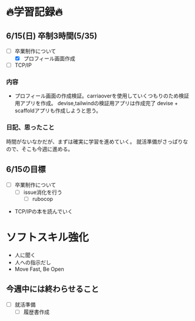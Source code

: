 # 🔥学習記録🔥
## 6/15(日) 卒制3時間(5/35)
- [ ] 卒業制作について
  - [x] プロフィール画面作成
- [ ] TCP/IP

### 内容
- プロフィール画面の作成検証。carriaoverを使用していくつもりのため検証用アプリを作成。
  devise,tailwindの検証用アプリは作成完了
  devise + scaffoldアプリも作成しようと思う。

### 日記、思ったこと
時間がないなかだが、まずは確実に学習を進めていく。
就活準備がさっぱりなので、そこも今週に進める。

## 6/15の目標
- [ ] 卒業制作について
  - [ ] issue消化を行う
    - [ ] rubocop
- TCP/IPの本を読んでいく

# ソフトスキル強化
- 人に聞く
- 人への指示だし
- Move Fast, Be Open

## 今週中には終わらせること
- [ ] 就活準備
  - [ ] 履歴書作成